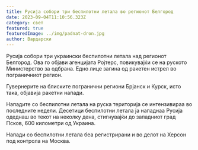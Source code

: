 ```yaml
---
title: Русија собори три беспилотни летала во регионот Белгород
date: 2023-09-04T11:10:56.323Z
category: свет
featured: true
featuredImage: ../img/padnat-dron.jpg
author: Вардарски
---
```

Русија собори три украински беспилотни летала над регионот Белгород. Ова го објави агенцијата Ројтерс, повикувајќи се на руското Министерство за одбрана. Едно лице загина од ракетен истрел во пограничниот регион.

Гувернерите на блиските погранични региони Брјанск и Курск, исто така, објавија ракетни напади.

Нападите со беспилотни летала на руска територија се интензивираа во последните недели. Десетици беспилотни летала ја нападнаа Русија одеднаш во текот на неколку дена, стигнувајќи до западниот град Псков, 600 километри од Украина.

Напади со беспилотни летала беа регистрирани и во делот на Херсон под контрола на Москва.